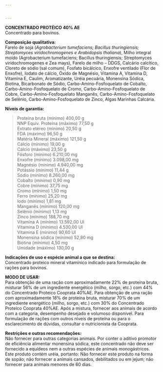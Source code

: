 ```yaml
---


---
```


<p><strong>CONCENTRADO PROTÉICO 40% AE</strong><br>
Concentrado para bovinos.</p>
<p><strong>Composição qualitativa:</strong><br>
Farelo de soja (<em>Agrobacterium tumefaciens; Bacillus thuringiensis; Streptomyces viridochromogenes e Arabidopsis thaliana</em>), Milho integral moído (Agrobacterium tumefaciens; Bacillus thuringiensis; Streptomyces viridochromogenes e Zea mays), Farelo de milho – DDGS, Calcário calcítico, Cloreto de sódio (sal comum), Fosfato bicálcico, Enxofre ventilado (Flor de Enxofre), Iodato de cálcio, Óxido de Magnésio, Vitamina A, Vitamina D, Vitamina E, Caulim, Aromatizante, Uréia pecuária, Monensina Sódica, Biotina, Bicarbonato de Sódio, Carbo-Amino-Fosfoquelato de Cobalto, Carbo-Amino-Fosfoquelato de Cromo, Carbo-Amino-Fosfoquelato de Cobre, Carbo-Amino-Fosfoquelato Manganês, Carbo-Amino-Fosfoquelato de Selênio, Carbo-Amino-Fosfoquelato de Zinco, Algas Marinhas Calcária.</p>
<p><strong>Níveis de garantia:</strong></p>
<blockquote>
<p>Proteína bruta (mínimo) 400,00 g<br>
NNP Equiv. Proteína (máximo) 77,50 g<br>
Extrato etéreo (mínimo) 20,50 g<br>
FDA (máximo) 96,50 g<br>
Matéria Mineral (máximo) 121,50 g<br>
Cálcio (mínimo) 19,00 g<br>
Cálcio (máximo) 23,50 g<br>
Fósforo (mínimo) 6.210,00 mg<br>
Enxofre (mínimo) 3.098,00 mg<br>
Magnésio (mínimo) 4.940,00 mg<br>
Potássio (mínimo) 11,44 g<br>
Sódio (mínimo) 8.260,00 mg<br>
Cobalto (mínimo) 0,90 mg<br>
Cobre (mínimo) 37,75 mg<br>
Cromo (mínimo) 1,50 mg<br>
Ferro (mínimo) 25,20 mg<br>
Iodo (mínimo) 1,81 mg<br>
Manganês (mínimo) 120,00 mg<br>
Selênio (mínimo) 1,13 mg<br>
Zinco (mínimo) 188,70 mg<br>
Vitamina A (mínimo) 13.592,00 UI<br>
Vitamina D (mínimo) 4.530,00 UI<br>
Vitamina E (mínimo) 90,60 UI<br>
Monensina sódica (mínimo) 52,80 mg<br>
Biotina (mínimo) 4,50 mg<br>
Umidade (máximo) 130,00 g</p>
</blockquote>
<p><strong>Indicações de uso e espécie animal a que se destina:</strong><br>
Concentrado proteico mineral vitamínico indicado para formulação de rações para bovinos.</p>
<p><strong>MODO DE USAR:</strong><br>
Para obtenção de uma ração com aproximadamente 22% de proteína bruta, misturar 56% de um ingrediente energético (milho, sorgo, etc.) com 44% do Concentrado Proteico Cooprata 40%AE. Para obtenção de uma ração com aproximadamente 18% de proteína bruta, misturar 70% de um ingrediente energético (milho, sorgo, etc.) com 30% do Concentrado Proteico Cooprata 40%AE. Após a mistura, fornecer aos animais de acordo com a categoria, desempenho desejado e volumoso disponível. Para formulação de rações com outros níveis de proteína ou para o esclarecimento de dúvidas, consultar o nutricionista da Cooprata.</p>
<p><strong>Restrições e outras recomendações:</strong><br>
Não fornecer para outras categorias animais. Por conter o aditivo promotor de eficiência alimentar monensina sódica, este concentrado não deve ser fornecido a equídeos nem a outras espécies de animais monogástricos. Este produto contém uréia, portanto: Não fornecer este produto na forma de sopão; não fornecer a animais cansados, debilitados ou em jejum; não fornecer para animais menores de 60 dias.</p>

